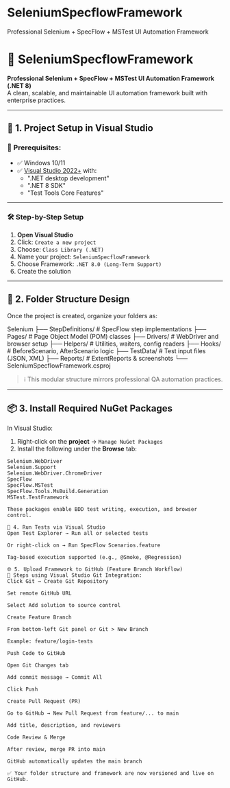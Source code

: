 # SeleniumSpecflowFramework
Professional Selenium + SpecFlow + MSTest UI Automation Framework

# 🧪 SeleniumSpecflowFramework

**Professional Selenium + SpecFlow + MSTest UI Automation Framework (.NET 8)**  
A clean, scalable, and maintainable UI automation framework built with enterprise practices.

---

## 📌 1. Project Setup in Visual Studio

### 🔧 Prerequisites:
- ✅ Windows 10/11
- ✅ [Visual Studio 2022+](https://visualstudio.microsoft.com/vs/) with:
  - ".NET desktop development"
  - ".NET 8 SDK"
  - "Test Tools Core Features"

---

### 🛠 Step-by-Step Setup

1. **Open Visual Studio**
2. Click: `Create a new project`
3. Choose: `Class Library (.NET)`
4. Name your project: `SeleniumSpecflowFramework`
5. Choose Framework: `.NET 8.0 (Long-Term Support)`
6. Create the solution

---

## 📁 2. Folder Structure Design

Once the project is created, organize your folders as:

Selenium
├── StepDefinitions/ # SpecFlow step implementations
├── Pages/ # Page Object Model (POM) classes
├── Drivers/ # WebDriver and browser setup
├── Helpers/ # Utilities, waiters, config readers
├── Hooks/ # BeforeScenario, AfterScenario logic
├── TestData/ # Test input files (JSON, XML)
├── Reports/ # ExtentReports & screenshots
└── SeleniumSpecflowFramework.csproj



> ℹ️ This modular structure mirrors professional QA automation practices.

---

## 📦 3. Install Required NuGet Packages

In Visual Studio:

1. Right-click on the **project** → `Manage NuGet Packages`
2. Install the following under the **Browse** tab:

```plaintext
Selenium.WebDriver
Selenium.Support
Selenium.WebDriver.ChromeDriver
SpecFlow
SpecFlow.MSTest
SpecFlow.Tools.MsBuild.Generation
MSTest.TestFramework

These packages enable BDD test writing, execution, and browser control.

🧪 4. Run Tests via Visual Studio
Open Test Explorer → Run all or selected tests

Or right-click on → Run SpecFlow Scenarios.feature

Tag-based execution supported (e.g., @Smoke, @Regression)

🌐 5. Upload Framework to GitHub (Feature Branch Workflow)
🔄 Steps using Visual Studio Git Integration:
Click Git → Create Git Repository

Set remote GitHub URL

Select Add solution to source control

Create Feature Branch

From bottom-left Git panel or Git > New Branch

Example: feature/login-tests

Push Code to GitHub

Open Git Changes tab

Add commit message → Commit All

Click Push

Create Pull Request (PR)

Go to GitHub → New Pull Request from feature/... to main

Add title, description, and reviewers

Code Review & Merge

After review, merge PR into main

GitHub automatically updates the main branch

✅ Your folder structure and framework are now versioned and live on GitHub.

